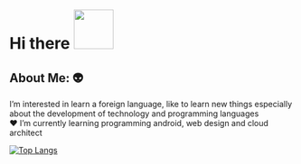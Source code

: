 # Hi there  <img src="https://camo.githubusercontent.com/b0fa06ee100360ae8811a115c133de7848891e3b/68747470733a2f2f6769746875622e6769746875626173736574732e636f6d2f696d616765732f6d6f6e612d776869737065722e676966" width="70" height="70" />

## About Me:  :alien:
I’m interested in learn a foreign language, like to learn new things especially about the development of technology and programming languages
<br>♥  I’m currently learning programming android, web design and cloud architect


[![Top Langs](https://github-readme-stats.vercel.app/api/top-langs/?username=anuraghazra&layout=compact)](https://github.com/boycillz/github-readme-stats)




